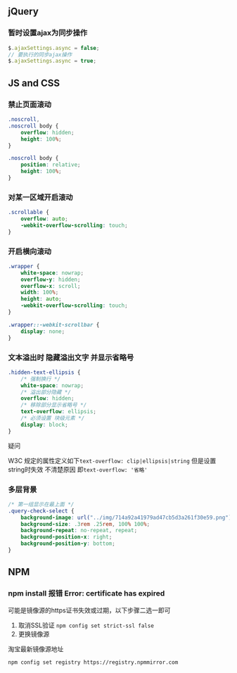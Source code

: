 ## jQuery

### 暂时设置ajax为同步操作
```javascript
$.ajaxSettings.async = false;
// 要执行的同步ajax操作
$.ajaxSettings.async = true;
```

## JS and CSS

### 禁止页面滚动

```css
.noscroll,
.noscroll body {
    overflow: hidden;
    height: 100%;
}

.noscroll body {
    position: relative;
    height: 100%;
}
```

### 对某一区域开启滚动
```css
.scrollable {
    overflow: auto;
    -webkit-overflow-scrolling: touch;
}
```

### 开启横向滚动
```css
.wrapper {
    white-space: nowrap;
    overflow-y: hidden;
    overflow-x: scroll;
    width: 100%;
    height: auto;
    -webkit-overflow-scrolling: touch;
}

.wrapper::-webkit-scrollbar {
    display: none;
}
```

### 文本溢出时 隐藏溢出文字 并显示省略号
```css
.hidden-text-ellipsis {
    /* 强制换行 */
    white-space: nowrap;
    /* 溢出部分隐藏 */
    overflow: hidden;
    /* 移除部分显示省略号 */
    text-overflow: ellipsis;
    /* 必须设置 块级元素 */
    display: block;
}
```

疑问

W3C 规定的属性定义如下`text-overflow: clip|ellipsis|string` 但是设置string时失效 不清楚原因 即`text-overflow: '省略'`

### 多层背景
```css
/* 第一组显示在最上面 */
.query-check-select {
    background-image: url("../img/714a92a41979ad47cb5d3a261f30e59.png"), url("../img/30159609d0fb94d8d327790712e3d6a.png");
    background-size: .3rem .25rem, 100% 100%;
    background-repeat: no-repeat, repeat;
    background-position-x: right;
    background-position-y: bottom;
}
```



## NPM



### npm install 报错 Error: certificate has expired

可能是镜像源的https证书失效或过期，以下步骤二选一即可

1. 取消SSL验证 `npm config set strict-ssl false`
2. 更换镜像源



淘宝最新镜像源地址

```
npm config set registry https://registry.npmmirror.com
```
